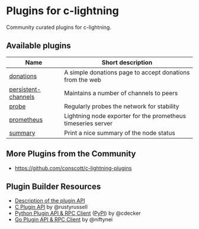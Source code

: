 # Plugins for c-lightning

Community curated plugins for c-lightning.

## Available plugins

| Name                              | Short description                                            |
|-----------------------------------|--------------------------------------------------------------|
| [donations][donations]            | A simple donations page to accept donations from the web     |
| [persistent-channels][pers-chans] | Maintains a number of channels to peers                      |
| [probe][probe]                    | Regularly probes the network for stability                   |
| [prometheus][prometheus]          | Lightning node exporter for the prometheus timeseries server |
| [summary][summary]                | Print a nice summary of the node status                      |


## More Plugins from the Community

 - https://github.com/conscott/c-lightning-plugins

## Plugin Builder Resources

 - [Description of the plugin API][plugin-docs]
 - [C Plugin API][c-api] by @rustyrussell
 - [Python Plugin API & RPC Client][python-api] ([PyPI][python-api-pypi]) by @cdecker
 - [Go Plugin API & RPC Client][go-api] by @niftynei

[pers-chans]: https://github.com/lightningd/plugins/tree/master/persistent-channels
[probe]: https://github.com/lightningd/plugins/tree/master/probe
[prometheus]: https://github.com/lightningd/plugins/tree/master/prometheus
[summary]: https://github.com/lightningd/plugins/tree/master/summary
[donations]: https://github.com/lightningd/plugins/tree/master/donations
[plugin-docs]: https://lightning.readthedocs.io/PLUGINS.html
[c-api]: https://github.com/ElementsProject/lightning/blob/master/plugins/libplugin.h
[python-api]: https://github.com/ElementsProject/lightning/tree/master/contrib/pylightning
[python-api-pypi]: https://pypi.org/project/pylightning/
[go-api]: https://github.com/niftynei/glightning
